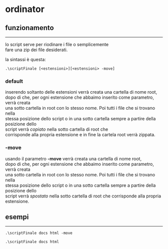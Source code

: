 # ordinator
## funzionamento
---
lo script serve per riodinare i file o semplicemente<br>
fare una zip dei file desiderati.

la sintassi è questa:
```
.\scriptFinale [<estensioni>][<estensioni> -move]
```

### default
inserendo soltanto delle estensioni verrà creata una cartella di nome root,<br>
dopo di che, per ogni estensione che abbaimo inserito come parametro, verrà creata<br>
una sotto cartella in root con lo stesso nome. Poi tutti i file che si trovano nella<br>
stessa posizione dello script o in una sotto cartella sempre a partire della posizione dello<br>
script verrà _copiato_ nella sotto cartella di root che <br>
corrisponde alla propria estensione e in fine la cartela root verrà zippata.

### __-move__
usando il parametro __-move__ verrà creata una cartella di nome root,<br>
dopo di che, per ogni estensione che abbaimo inserito come parametro, verrà creata<br>
una sotto cartella in root con lo stesso nome. Poi tutti i file che si trovano nella<br>
stessa posizione dello script o in una sotto cartella sempre a partire della posizione dello<br>
script verrà _spostato_ nella sotto cartella di root che corrisponde alla propria estensione.


## esempi
---
```
.\scriptFinale docs html -move
```

```
.\scriptFinale docs html
```
